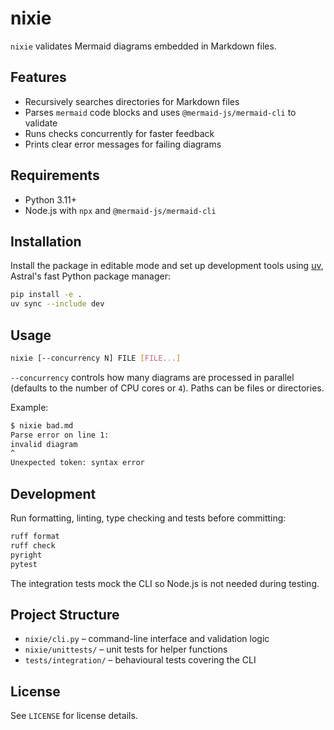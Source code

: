 # nixie

`nixie` validates Mermaid diagrams embedded in Markdown files.

## Features

- Recursively searches directories for Markdown files
- Parses `mermaid` code blocks and uses `@mermaid-js/mermaid-cli` to validate
- Runs checks concurrently for faster feedback
- Prints clear error messages for failing diagrams

## Requirements

- Python 3.11+
- Node.js with `npx` and `@mermaid-js/mermaid-cli`

## Installation

Install the package in editable mode and set up development tools using
[uv](https://github.com/astral-sh/uv), Astral's fast Python package manager:

```bash
pip install -e .
uv sync --include dev
```

## Usage

```bash
nixie [--concurrency N] FILE [FILE...]
```

`--concurrency` controls how many diagrams are processed in parallel (defaults
to the number of CPU cores or `4`). Paths can be files or directories.

Example:

```bash
$ nixie bad.md
Parse error on line 1:
invalid diagram
^
Unexpected token: syntax error
```

## Development

Run formatting, linting, type checking and tests before committing:

```bash
ruff format
ruff check
pyright
pytest
```

The integration tests mock the CLI so Node.js is not needed during testing.

## Project Structure

- `nixie/cli.py` – command-line interface and validation logic
- `nixie/unittests/` – unit tests for helper functions
- `tests/integration/` – behavioural tests covering the CLI

## License

See `LICENSE` for license details.
